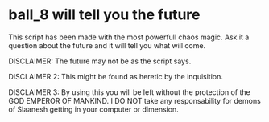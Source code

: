 # ball_8 will tell you the future

This script has been made with the most powerfull chaos magic. Ask it a question about the future and it will tell you what will come.

DISCLAIMER: The future may not be as the script says.

DISCLAIMER 2: This might be found as heretic by the inquisition.

DISCLAIMER 3: By using this you will be left without the protection of the GOD EMPEROR OF MANKIND. I DO NOT take any responsability for demons of Slaanesh getting in your computer or dimension.
